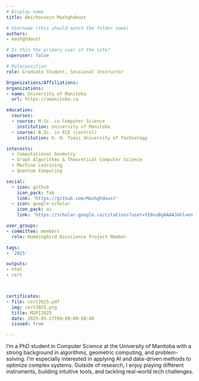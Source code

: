 ```yaml
---
# Display name
title: Amirhossein Mashghdoust

# Username (this should match the folder name)
authors:
- mashghdoust

# Is this the primary user of the site?
superuser: false

# Role/position
role: Graduate Student, Sessional Instructor

Organizations/Affiliations:
organizations:
- name: University of Manitoba
  url: https://umanitoba.ca

education:
  courses:
  - course: M.Sc. in Computer Science
    institution: University of Manitoba
  - course: B.Sc. in ECE (control)
    institution: K. N. Toosi University of Technology

interests:
  - Computational Geometry
  - Graph Algorithms & Theoretical Computer Science
  - Machine Learining
  - Quantum Computing

social:
  - icon: github
    icon_pack: fab
    link: 'https://github.com/Mashghdoust'
  - icon: google-scholar
    icon_pack: ai
    link: 'https://scholar.google.ca/citations?user=tE8ouBgAAAAJ&hl=en'

user_groups:
- committee: members
  role: Hummingbird Bioscience Project Member

tags:
- '2025'

outputs:
- html
- cert



certificates:
- file: cert2025.pdf
  img: cert2025.png
  title: M2PI2025
  date: 2025-05-27T09:00:00-08:00
  issued: true

---
```

I’m a PhD student in Computer Science at the University of Manitoba with a
strong background in algorithms, geometric computing, and problem-solving. I’m
especially interested in applying AI and data-driven methods to optimize
complex systems. Outside of research, I enjoy playing different instruments,
building intuitive tools, and tackling real-world tech challenges.
